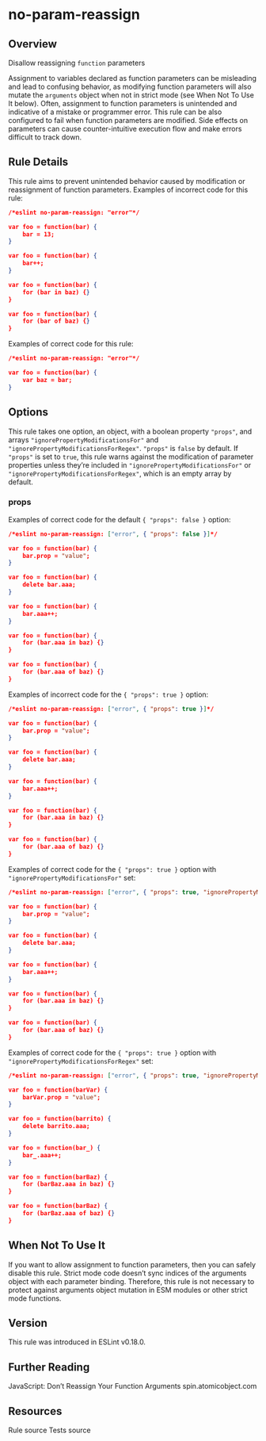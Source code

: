 
# no-param-reassign
## Overview
Disallow reassigning `function` parameters



Assignment to variables declared as function parameters can be misleading and lead to confusing behavior, as modifying function parameters will also mutate the `arguments` object when not in strict mode (see When Not To Use It  below). Often, assignment to function parameters is unintended and indicative of a mistake or programmer error.
This rule can be also configured to fail when function parameters are modified. Side effects on parameters can cause counter-intuitive execution flow and make errors difficult to track down.
## Rule Details
This rule aims to prevent unintended behavior caused by modification or reassignment of function parameters.
Examples of incorrect code for this rule:


```json
/*eslint no-param-reassign: "error"*/

var foo = function(bar) {
    bar = 13;
}

var foo = function(bar) {
    bar++;
}

var foo = function(bar) {
    for (bar in baz) {}
}

var foo = function(bar) {
    for (bar of baz) {}
}
```
Examples of correct code for this rule:


```json
/*eslint no-param-reassign: "error"*/

var foo = function(bar) {
    var baz = bar;
}
```
## Options
This rule takes one option, an object, with a boolean property `"props"`, and  arrays `"ignorePropertyModificationsFor"` and `"ignorePropertyModificationsForRegex"`. `"props"` is `false` by default. If `"props"` is set to `true`, this rule warns against the modification of parameter properties unless they’re included in `"ignorePropertyModificationsFor"` or `"ignorePropertyModificationsForRegex"`, which is an empty array by default.
### props
Examples of correct code for the default `{ "props": false }` option:


```json
/*eslint no-param-reassign: ["error", { "props": false }]*/

var foo = function(bar) {
    bar.prop = "value";
}

var foo = function(bar) {
    delete bar.aaa;
}

var foo = function(bar) {
    bar.aaa++;
}

var foo = function(bar) {
    for (bar.aaa in baz) {}
}

var foo = function(bar) {
    for (bar.aaa of baz) {}
}
```
Examples of incorrect code for the `{ "props": true }` option:


```json
/*eslint no-param-reassign: ["error", { "props": true }]*/

var foo = function(bar) {
    bar.prop = "value";
}

var foo = function(bar) {
    delete bar.aaa;
}

var foo = function(bar) {
    bar.aaa++;
}

var foo = function(bar) {
    for (bar.aaa in baz) {}
}

var foo = function(bar) {
    for (bar.aaa of baz) {}
}
```
Examples of correct code for the `{ "props": true }` option with `"ignorePropertyModificationsFor"` set:


```json
/*eslint no-param-reassign: ["error", { "props": true, "ignorePropertyModificationsFor": ["bar"] }]*/

var foo = function(bar) {
    bar.prop = "value";
}

var foo = function(bar) {
    delete bar.aaa;
}

var foo = function(bar) {
    bar.aaa++;
}

var foo = function(bar) {
    for (bar.aaa in baz) {}
}

var foo = function(bar) {
    for (bar.aaa of baz) {}
}
```
Examples of correct code for the `{ "props": true }` option with `"ignorePropertyModificationsForRegex"` set:


```json
/*eslint no-param-reassign: ["error", { "props": true, "ignorePropertyModificationsForRegex": ["^bar"] }]*/

var foo = function(barVar) {
    barVar.prop = "value";
}

var foo = function(barrito) {
    delete barrito.aaa;
}

var foo = function(bar_) {
    bar_.aaa++;
}

var foo = function(barBaz) {
    for (barBaz.aaa in baz) {}
}

var foo = function(barBaz) {
    for (barBaz.aaa of baz) {}
}
```
## When Not To Use It
If you want to allow assignment to function parameters, then you can safely disable this rule.
Strict mode code doesn’t sync indices of the arguments object with each parameter binding. Therefore, this rule is not necessary to protect against arguments object mutation in ESM modules or other strict mode functions.
## Version
This rule was introduced in ESLint v0.18.0.
## Further Reading





JavaScript: Don’t Reassign Your Function Arguments 
 spin.atomicobject.com





## Resources

Rule source 
Tests source 

